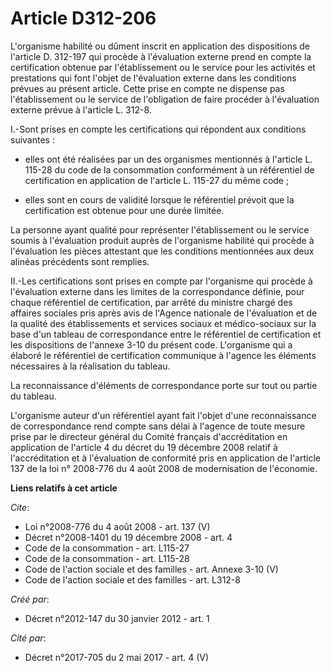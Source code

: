 # Article D312-206

L'organisme habilité ou dûment inscrit en application des dispositions de l'article D. 312-197 qui procède à l'évaluation
externe prend en compte la certification obtenue par l'établissement ou le service pour les activités et prestations qui font
l'objet de l'évaluation externe dans les conditions prévues au présent article. Cette prise en compte ne dispense pas
l'établissement ou le service de l'obligation de faire procéder à l'évaluation externe prévue à l'article L. 312-8. 

I.-Sont prises en compte les certifications qui répondent aux conditions suivantes :

- elles ont été réalisées par un des organismes mentionnés à l'article L. 115-28 du code de la consommation conformément à un
référentiel de certification en application de l'article L. 115-27 du même code ;

- elles sont en cours de validité lorsque le référentiel prévoit que la certification est obtenue pour une durée limitée. 

La personne ayant qualité pour représenter l'établissement ou le service soumis à l'évaluation produit auprès de l'organisme
habilité qui procède à l'évaluation les pièces attestant que les conditions mentionnées aux deux alinéas précédents sont
remplies. 

II.-Les certifications sont prises en compte par l'organisme qui procède à l'évaluation externe dans les limites de la
correspondance définie, pour chaque référentiel de certification, par arrêté du ministre chargé des affaires sociales pris
après avis de l'Agence nationale de l'évaluation et de la qualité des établissements et services sociaux et médico-sociaux
sur la base d'un tableau de correspondance entre le référentiel de certification et les dispositions de l'annexe 3-10 du
présent code. L'organisme qui a élaboré le référentiel de certification communique à l'agence les éléments nécessaires à la
réalisation du tableau. 

La reconnaissance d'éléments de correspondance porte sur tout ou partie du tableau. 

L'organisme auteur d'un référentiel ayant fait l'objet d'une reconnaissance de correspondance rend compte sans délai à
l'agence de toute mesure prise par le directeur général du Comité français d'accréditation en application de l'article 4 du
décret du 19 décembre 2008 relatif à l'accréditation et à l'évaluation de conformité pris en application de l'article 137 de
la loi n° 2008-776 du 4 août 2008 de modernisation de l'économie.

**Liens relatifs à cet article**

_Cite_:

  - Loi n°2008-776 du 4 août 2008 - art. 137 (V)
  - Décret n°2008-1401 du 19 décembre 2008 - art. 4
  - Code de la consommation - art. L115-27
  - Code de la consommation - art. L115-28
  - Code de l'action sociale et des familles - art. Annexe 3-10 (V)
  - Code de l'action sociale et des familles - art. L312-8

_Créé par_:

  - Décret n°2012-147 du 30 janvier 2012 - art. 1

_Cité par_:

  - Décret n°2017-705 du 2 mai 2017 - art. 4 (V)
